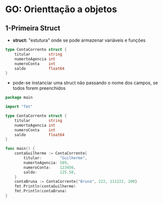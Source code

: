 # GO: Orienttação a objetos

## 1-Primeira Struct
- **struct:** "estutura" onde se pode armazenar variáveis e funções

```go
type ContaCorrente struct {
	titular        string
	numertoAgencia int
	numeroConta    int
	saldo          float64
}
```

- pode-se instanciar uma struct não passando o nome dos campos, se todos forem preenchidos

```go
package main

import "fmt"

type ContaCorrente struct {
	titular        string
	numertoAgencia int
	numeroConta    int
	saldo          float64
}

func main() {
	contaGuilherme := ContaCorrente{
		titular:        "Guilherme",
		numertoAgencia: 589,
		numeroConta:    123456,
		saldo:          125.50,
	}
	contaBruna := ContaCorrente{"Bruna", 222, 111222, 200}
	fmt.Println(contaGuilherme)
	fmt.Println(contaBruna)
}
```